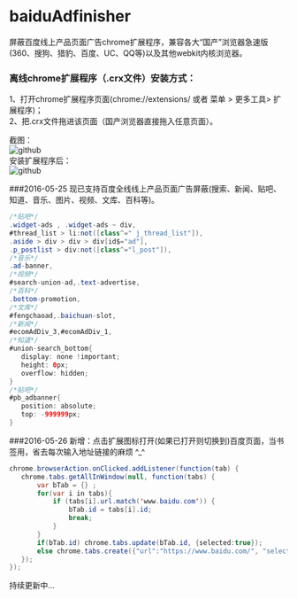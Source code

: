 # baiduAdfinisher
屏蔽百度线上产品页面广告chrome扩展程序，兼容各大“国产”浏览器急速版(360、搜狗、猎豹、百度、UC、QQ等)以及其他webkit内核浏览器。

### 离线chrome扩展程序（.crx文件）安装方式：<br />
1、打开chrome扩展程序页面(chrome://extensions/ 或者 菜单 > 更多工具> 扩展程序)；<br />
2、把.crx文件拖进该页面（国产浏览器直接拖入任意页面）。<br />

截图： <br />
![github](https://raw.githubusercontent.com/unclehking/baiduAdfinisher/master/01.png "github")  <br />
安装扩展程序后：<br />
![github](https://raw.githubusercontent.com/unclehking/baiduAdfinisher/master/02.png "github")  <br />



 ###2016-05-25
 现已支持百度全线线上产品页面广告屏蔽(搜索、新闻、贴吧、知道、音乐、图片、视频、文库、百科等)。
 ```java
 /*贴吧*/
 .widget-ads , .widget-ads ~ div,
 #thread_list > li:not([class^=" j_thread_list"]),
 .aside > div > div > div[id$="ad"],
 .p_postlist > div:not([class^="l_post"]),
 /*音乐*/
 .ad-banner,
 /*视频*/
 #search-union-ad,.text-advertise,
 /*百科*/
 .bottom-promotion,
 /*文库*/
 #fengchaoad,.baichuan-slot,
 /*新闻*/
 #ecomAdDiv_3,#ecomAdDiv_1,
 /*知道*/
 #union-search_bottom{
 	display: none !important;
 	height: 0px;
 	overflow: hidden;
 }
 /*贴吧*/
 #pb_adbanner{
 	position: absolute;
 	top: -999999px;
 }
 ```

 ###2016-05-26
 新增：点击扩展图标打开(如果已打开则切换到)百度页面，当书签用，省去每次输入地址链接的麻烦 ^_^
 ```java
 chrome.browserAction.onClicked.addListener(function(tab) {
 	chrome.tabs.getAllInWindow(null, function(tabs) {
 		var bTab = {} ;
 		for(var i in tabs){
 			if (tabs[i].url.match('www.baidu.com')) {
 				bTab.id = tabs[i].id;
 				break;
 			}
 		}
 		if(bTab.id) chrome.tabs.update(bTab.id, {selected:true});
 		else chrome.tabs.create({"url":"https://www.baidu.com/", "selected":true});
 	});
 });
 ```

 持续更新中...
